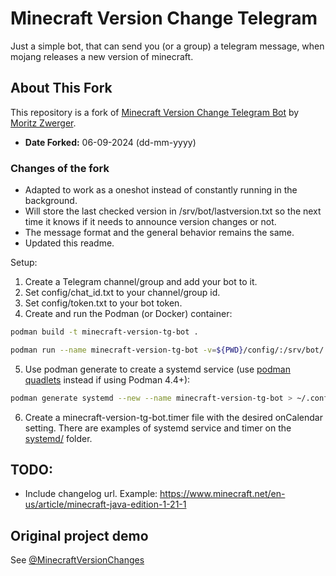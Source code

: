 # Minecraft Version Change Telegram

Just a simple bot, that can send you (or a group) a telegram message, when mojang releases a new version of minecraft.

## About This Fork

This repository is a fork of [Minecraft Version Change Telegram Bot](https://gitlab.bixilon.de/bixilon/minecraft-version-change-telegram) by [Moritz Zwerger](https://bixilon.de/en).

- **Date Forked:** 06-09-2024 (dd-mm-yyyy)

### Changes of the fork

- Adapted to work as a oneshot instead of constantly running in the background.
- Will store the last checked version in /srv/bot/lastversion.txt so the next time it knows if it needs to announce version changes or not.
- The message format and the general behavior remains the same.
- Updated this readme.

Setup:

1. Create a Telegram channel/group and add your bot to it.
2. Set config/chat_id.txt to your channel/group id.
3. Set config/token.txt to your bot token.
4. Create and run the Podman (or Docker) container:

```bash
podman build -t minecraft-version-tg-bot .

podman run --name minecraft-version-tg-bot -v=${PWD}/config/:/srv/bot/ minecraft-version-tg-bot
```

5. Use podman generate to create a systemd service (use [podman quadlets](https://www.redhat.com/sysadmin/quadlet-podman) instead if using Podman 4.4+):

```bash
podman generate systemd --new --name minecraft-version-tg-bot > ~/.config/systemd/user/minecraft-version-tg-bot.service
```

6. Create a minecraft-version-tg-bot.timer file with the desired onCalendar setting. There are examples of systemd service and timer on the [systemd/](systemd) folder.

## TODO:

- Include changelog url. Example: https://www.minecraft.net/en-us/article/minecraft-java-edition-1-21-1

## Original project demo

See [@MinecraftVersionChanges](https://t.me/MinecraftVersionChanges)
